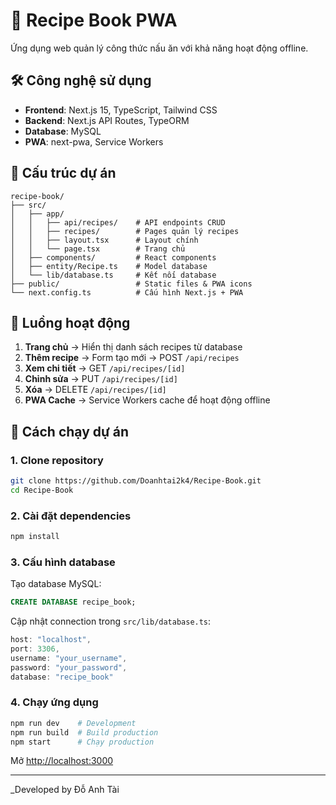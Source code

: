 # 🍳 Recipe Book PWA

Ứng dụng web quản lý công thức nấu ăn với khả năng hoạt động offline.

## 🛠️ Công nghệ sử dụng

- **Frontend**: Next.js 15, TypeScript, Tailwind CSS
- **Backend**: Next.js API Routes, TypeORM
- **Database**: MySQL
- **PWA**: next-pwa, Service Workers

## 📂 Cấu trúc dự án

```
recipe-book/
├── src/
│   ├── app/
│   │   ├── api/recipes/    # API endpoints CRUD
│   │   ├── recipes/        # Pages quản lý recipes
│   │   ├── layout.tsx      # Layout chính
│   │   └── page.tsx        # Trang chủ
│   ├── components/         # React components
│   ├── entity/Recipe.ts    # Model database
│   └── lib/database.ts     # Kết nối database
├── public/                 # Static files & PWA icons
└── next.config.ts          # Cấu hình Next.js + PWA
```

## 🔄 Luồng hoạt động

1. **Trang chủ** → Hiển thị danh sách recipes từ database
2. **Thêm recipe** → Form tạo mới → POST `/api/recipes`
3. **Xem chi tiết** → GET `/api/recipes/[id]`
4. **Chỉnh sửa** → PUT `/api/recipes/[id]`
5. **Xóa** → DELETE `/api/recipes/[id]`
6. **PWA Cache** → Service Workers cache để hoạt động offline

## 🚀 Cách chạy dự án

### 1. Clone repository

```bash
git clone https://github.com/Doanhtai2k4/Recipe-Book.git
cd Recipe-Book
```

### 2. Cài đặt dependencies

```bash
npm install
```

### 3. Cấu hình database

Tạo database MySQL:

```sql
CREATE DATABASE recipe_book;
```

Cập nhật connection trong `src/lib/database.ts`:

```typescript
host: "localhost",
port: 3306,
username: "your_username",
password: "your_password",
database: "recipe_book"
```

### 4. Chạy ứng dụng

```bash
npm run dev    # Development
npm run build  # Build production
npm start      # Chạy production
```

Mở [http://localhost:3000](http://localhost:3000)

---

\_Developed by Đỗ Anh Tài
